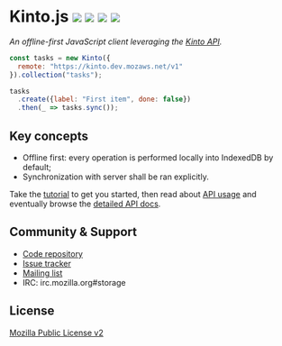 # Kinto.js [![](https://travis-ci.org/mozilla-services/kinto.js.svg?branch=master)](https://travis-ci.org/mozilla-services/kinto.js) [![](https://coveralls.io/repos/mozilla-services/kinto.js/badge.svg?branch=master)](https://coveralls.io/r/mozilla-services/kinto.js?branch=master) [![](https://readthedocs.org/projects/kintojs/badge/?version=latest)](http://kintojs.readthedocs.org/) [![](https://doc.esdoc.org/github.com/Kinto/kinto.js/badge.svg)](https://doc.esdoc.org/github.com/Kinto/kinto.js)

*An offline-first JavaScript client leveraging the [Kinto API](http://kinto.readthedocs.org/).*

```js
const tasks = new Kinto({
  remote: "https://kinto.dev.mozaws.net/v1"
}).collection("tasks");

tasks
  .create({label: "First item", done: false})
  .then(_ => tasks.sync());
```

## Key concepts

* Offline first: every operation is performed locally into IndexedDB by default;
* Synchronization with server shall be ran explicitly.

Take the [tutorial](tutorial.md) to get you started, then read about [API usage](api.md) and eventually browse the [detailed API docs](https://doc.esdoc.org/github.com/Kinto/kinto.js/).

## Community & Support

* [Code repository](https://github.com/Kinto/kinto.js)
* [Issue tracker](https://github.com/Kinto/kinto.js/issues)
* [Mailing list](https://mail.mozilla.org/listinfo/kinto)
* IRC: irc.mozilla.org#storage

## License

[Mozilla Public License v2](https://www.mozilla.org/MPL/2.0/)
